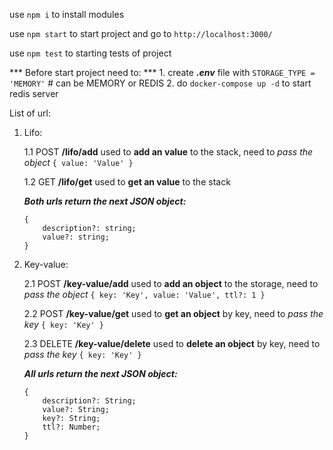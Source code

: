 
use `npm i` to install modules

use `npm start` to start project and go to `http://localhost:3000/`

use `npm test` to starting tests of project

*** Before start project need to: *** 
    1. create ***.env*** file with `STORAGE_TYPE = 'MEMORY'` # can be MEMORY or REDIS 
    2. do `docker-compose up -d` to start redis server

List of url:

1. Lifo:

    1.1 POST **/lifo/add** used to **add an value** to the stack, need to *pass the object* `{ value: 'Value' }`

    1.2 GET **/lifo/get** used to **get an value** to the stack

    ***Both urls return the next JSON object:***
    ```
    {
        description?: string;
        value?: string;
    } 
    ```

2. Key-value:

    2.1 POST **/key-value/add** used to **add an object** to the storage, need to *pass the object* `{ key: 'Key', value: 'Value', ttl?: 1 }`

    2.2 POST **/key-value/get** used to **get an object** by key, need to *pass the key* `{ key: 'Key' }`

    2.3 DELETE **/key-value/delete** used to **delete an object** by key, need to *pass the key* `{ key: 'Key' }`

    ***All urls return the next JSON object:***
    ```
    { 
        description?: String;
        value?: String;
        key?: String;
        ttl?: Number;
    }
    ```
